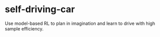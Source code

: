 # self-driving-car
 Use model-based RL to plan in imagination and learn to drive with high sample efficiency.
